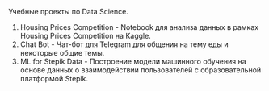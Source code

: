Учебные проекты по Data Science.

1. Housing Prices Competition - Notebook для анализа данных в рамках Housing Prices Competition на Kaggle.
2. Chat Bot - Чат-бот для Telegram для общения на тему еды и некоторые общие темы.
3. ML for Stepik Data - Построение модели машинного обучения на основе данных о взаимодействии пользователей с образовательной платформой Stepik.